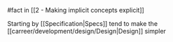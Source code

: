 #fact in [[2 - Making implicit concepts explicit]]

Starting by [[Specification|Specs]] tend to make the [[carreer/development/design/Design|Design]] simpler
